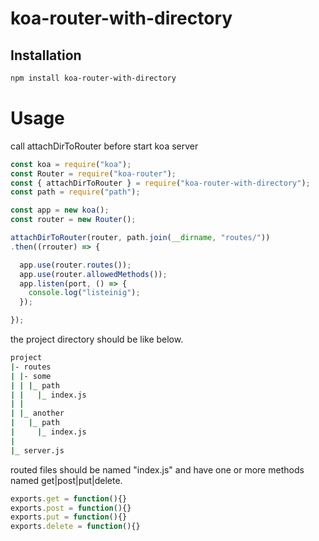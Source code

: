 # koa-router-with-directory

## Installation
``` sh
npm install koa-router-with-directory
```

# Usage

call attachDirToRouter before start koa server
``` js
const koa = require("koa");
const Router = require("koa-router");
const { attachDirToRouter } = require("koa-router-with-directory");
const path = require("path");

const app = new koa();
const router = new Router();

attachDirToRouter(router, path.join(__dirname, "routes/"))
.then((rrouter) => {

  app.use(router.routes());
  app.use(router.allowedMethods());
  app.listen(port, () => {
    console.log("listeinig");
  });

});
```

the project directory should be like below.
``` sh
project
|- routes
| |- some
| | |_ path
| |   |_ index.js
| |
| |_ another
|   |_ path
|     |_ index.js
|
|_ server.js
```

routed files should be named "index.js" and have one or more methods named get|post|put|delete.
``` js
exports.get = function(){}
exports.post = function(){}
exports.put = function(){}
exports.delete = function(){}
```
